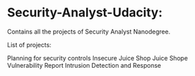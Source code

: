 # Security-Analyst-Udacity: 
Contains all the projects of Security Analyst Nanodegree.

List of projects:

Planning for security controls
Insecure Juice Shop
Juice Shope Vulnerability Report
Intrusion Detection and Response
